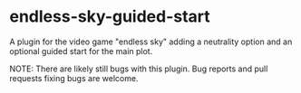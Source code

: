 # endless-sky-guided-start
A plugin for the video game "endless sky" adding a neutrality option and an optional guided start for the main plot.  

NOTE: There are likely still bugs with this plugin. Bug reports and pull requests fixing bugs are welcome.
